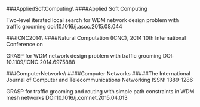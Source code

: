 ###AppliedSoftComputing\\
####Applied Soft Computing

Two-level iterated local search for WDM network design problem with traffic grooming
doi:10.1016/j.asoc.2015.08.044


###ICNC2014\\
####Natural Computation (ICNC), 2014 10th International Conference on

GRASP for WDM network design problem with traffic grooming
DOI: 10.1109/ICNC.2014.6975888


###ComputerNetworks\\
####Computer Networks
#####The International Journal of Computer and Telecommunications Networking
ISSN: 1389-1286

GRASP for traffic grooming and routing with simple path constraints in WDM mesh networks
DOI:10.1016/j.comnet.2015.04.013